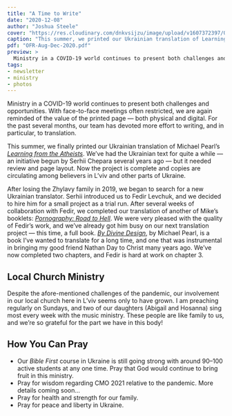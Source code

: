 ```yaml
---
title: "A Time to Write"
date: "2020-12-08"
author: "Joshua Steele"
cover: "https://res.cloudinary.com/dnkvsijzu/image/upload/v1607372397/OFReport/2020-12-08-a-time-to-write/learning-from-atheists_wltyca.jpg"
caption: "This summer, we printed our Ukrainian translation of Learning from the Atheists, by Michael Pearl."
pdf: "OFR-Aug-Dec-2020.pdf"
preview: >
  Ministry in a COVID-19 world continues to present both challenges and opportunities. With face-to-face meetings often restricted, we are again reminded of the value of the printed page — both physical and digital. For the past several months, our team has devoted more effort to writing, and in particular, to translation.
tags:
- newsletter
- ministry
- photos
---
```


Ministry in a COVID-19 world continues to present both challenges and opportunities. With face-to-face meetings often restricted, we are again reminded of the value of the printed page — both physical and digital. For the past several months, our team has devoted more effort to writing, and in particular, to translation.

<article-callout content="OFR-Aug-Dec-2020.pdf" :download="true" />

This summer, we finally printed our Ukrainian translation of Michael Pearl’s [*Learning from the Atheists*](https://nogreaterjoy.org/shop/learning-from-the-atheists-booklet). We’ve had the Ukrainian text for quite a while — an initiative begun by Serhii Chepara several years ago — but it needed review and page layout. Now the project is complete and copies are circulating among believers in L’viv and other parts of Ukraine.

After losing the Zhylavy family in 2019, we began to search for a new Ukrainian translator. Serhii introduced us to Fedir Levchuk, and we decided to hire him for a small project as a trial run. After several weeks of collaboration with Fedir, we completed our translation of another of Mike’s booklets: [*Pornography: Road to Hell*](https://nogreaterjoy.org/shop/pornography-road-to-hell-booklet). We were very pleased with the quality of Fedir’s work, and we’ve already got him busy on our next translation project — this time, a full book. [*By Divine Design*](https://nogreaterjoy.org/shop/by-divine-design-book), by Michael Pearl, is a book I’ve wanted to translate for a long time, and one that was instrumental in bringing my good friend Nathan Day to Christ many years ago. We’ve now completed two chapters, and Fedir is hard at work on chapter 3.

<article-image publicId="OFReport/2020-12-08-a-time-to-write/PornographyRoadtoHell_cover_ukr_zdfkbw" height="350" />

## Local Church Ministry

Despite the afore-mentioned challenges of the pandemic, our involvement in our local church here in L’viv seems only to have grown. I am preaching regularly on Sundays, and two of our daughters (Abigail and Hosanna) sing most every week with the music ministry. These people are like family to us, and we’re so grateful for the part we have in this body! 

<article-image publicId="OFReport/2020-12-08-a-time-to-write/preaching-gg-youtube-stream_mpj9b3" width="768" caption="Some people still aren’t able to attend church services in person, so one of the men in the church has been faithful to stream the messages live on YouTube. Care to listen to some Ukrainian preaching? [Check out the video here!](https://youtu.be/WES5rVacn6E?t=840)" />

<article-image publicId="OFReport/2020-12-08-a-time-to-write/IMG_4534_x4lhyz" width="768" caption="Abby and Hosanna continue to sing with the music group on Sundays. My long-time friend Ruslan (playing the guitar) leads the music ministry at our church and does an outstanding job with it!" />

<article-image publicId="OFReport/2020-12-08-a-time-to-write/steeles-fall-2020_k2mcxl" width="768" caption="The Steeles in 2020. We finally took an updated family photo with Mia!" />

## How You Can Pray

* Our *Bible First* course in Ukraine is still going strong with around 90–100 active students at any one time. Pray that God would continue to bring fruit in this ministry.
* Pray for wisdom regarding CMO 2021 relative to the pandemic. More details coming soon...
* Pray for health and strength for our family.
* Pray for peace and liberty in Ukraine.

<article-callout content="Keep scrolling for more photos from our family and ministry!" />

<article-image publicId="OFReport/2020-12-08-a-time-to-write/IMG_4324_zp1r5k" width="768" caption="Back when the weather was warmer, we enjoyed a fun family picnic at our favorite park." />

<article-image publicId="OFReport/2020-12-08-a-time-to-write/IMG_4017_qi5e2k" height="768" caption="Fun with Dad at the playground!" />

<article-image publicId="OFReport/2020-12-08-a-time-to-write/IMG_4312_kifzfr" width="768" caption="Brother, if it has a steering wheel, David is there! 😎 🚗" />

<article-image publicId="OFReport/2020-12-08-a-time-to-write/IMG_4305_gx8o7w" height="768" caption="Mommy and Mia 🥰" />

<article-image publicId="OFReport/2020-12-08-a-time-to-write/IMG_4094_xdoljr" height="768" caption="Abby continues to develop her artistic talents, and recently she’s gotten into sketching portraits. This is Jonathan Day, Nathan and Katelin’s youngest boy." />

<article-image publicId="OFReport/2020-12-08-a-time-to-write/IMG_4238_dlnsao" height="768" caption="And here’s another of her portraits, this one of Rebekah." />

<article-image publicId="OFReport/2020-12-08-a-time-to-write/lutsk-kids-gne-book_yf3yjz" width="768" caption="We continue to send out *Good and Evil* books to folks across Ukraine. This photo was sent to us by a church in Lutsk that received a case of books in October." />

<article-image publicId="OFReport/2020-12-08-a-time-to-write/IMG_4572_a9xdor" width="768" caption="Kelsie and I recently celebrated 16 years of marriage.💞 God is so faithful!" />

<article-image publicId="OFReport/2020-12-08-a-time-to-write/IMG_4574_tzjc1s" height="768" caption="We decided to try a new restaurant here in L’viv. I enjoyed some tasty pumpkin soup with this lovely lady!" />

<article-image publicId="OFReport/2020-12-08-a-time-to-write/IMG_4523_zbye8r" height="768" caption="Kathryn gets a turn in the dentist chair. (Wow, when you have six kids, you get to know the dentist office pretty well! 🥺)" />

<article-image publicId="OFReport/2020-12-08-a-time-to-write/IMG_4538_nhzqne" width="768" caption="Hosanna recently celebrated her tenth birthday!" />

<article-image publicId="OFReport/2020-12-08-a-time-to-write/IMG_4541_jjwzsf" width="768" caption="We had a fun party with some of her friends from church." />

<article-image publicId="OFReport/2020-12-08-a-time-to-write/IMG_4464_htyp6v" height="768" caption="We recently repainted our living room, and the little kids begged to try out the roller with Dad." />

<article-image publicId="OFReport/2020-12-08-a-time-to-write/IMG_4462_rpewxg" height="768" caption="“Roll it slowly, Kathryn, so you don’t spray paint all over Daddy!”" />

<article-image publicId="OFReport/2020-12-08-a-time-to-write/IMG_4465_yqjzl4" height="768" caption="“Look, Mom, I’m painting!”" />

<article-image publicId="OFReport/2020-12-08-a-time-to-write/IMG_4447_sdye47" height="768" caption=" “OK, Mia here’s the deal. This is your new bed. This is where you will go night-night. So lie down and go to sleep. Yes, right here. OK niiiiight night.” Why do I feel like I’m in that bedtime scene from Monsters, Inc?" />

<article-image publicId="OFReport/2020-12-08-a-time-to-write/you-monster-gif-12_cfwfl8" width="400" />

<article-image publicId="OFReport/2020-12-08-a-time-to-write/IMG_4456_sjsmzx" height="768" caption="Where’s Daddy?" />

<article-image publicId="OFReport/2020-12-08-a-time-to-write/IMG_4455_slfc36" height="768" caption="There he is!" />

<article-image publicId="OFReport/2020-12-08-a-time-to-write/IMG_4286_alxekp" width="768" caption="Kathryn gets some ice cream on her Daddy date!" />

<article-image publicId="OFReport/2020-12-08-a-time-to-write/IMG_4304_rvzi59" width="768" caption="In November, we were blessed by a visit from Mike and Denise Ireland. As many of you know, Denise (formerly Hutchison) served on our team for many years. She and Mike were married earlier this year and are preparing to return to Ukraine as a couple." />

<article-image publicId="OFReport/2020-12-08-a-time-to-write/IMG_4245_edihmr" width="768" caption="Edmund and Agnes are a missionary couple from Northern Ireland who serve here in L’viv. Edmund organizes Christian conferences each year with his church, and I’ve helped him several times by providing Ukrainian translation. Recently they had our family over for dinner and we had a marvelous evening of fellowship together!" />

<article-image publicId="OFReport/2020-12-08-a-time-to-write/IMG_4231_gk794i" width="768" caption="In August, Hosanna and Rebekah took part in a mini summer camp organized by a lady in our church named Margarita (center in the photo above). They spent about a week in the Carpathians and had a fantastic time!" />

<article-image publicId="OFReport/2020-12-08-a-time-to-write/IMG_4500_poylg7" height="768" caption="Our family doesn’t emphasize Santa Claus, but we do like Dad’s fun hat!" />

<article-image publicId="OFReport/2020-12-08-a-time-to-write/IMG_4510_eo6iu2" height="768" caption="Mom and the older girls did a great job with the tree! Now if we can just keep Mia from plucking off the ornaments... 👶🏻" />

<article-image publicId="OFReport/2020-12-08-a-time-to-write/IMG_4521_che6zc" width="768" caption="Do other people have problems with limited refigerator surface real estate? We have a house full of artists! 🤩" />

<article-image publicId="OFReport/2020-12-08-a-time-to-write/IMG_4516_rbd4vp" width="768" caption="Merry Christmas!" />
